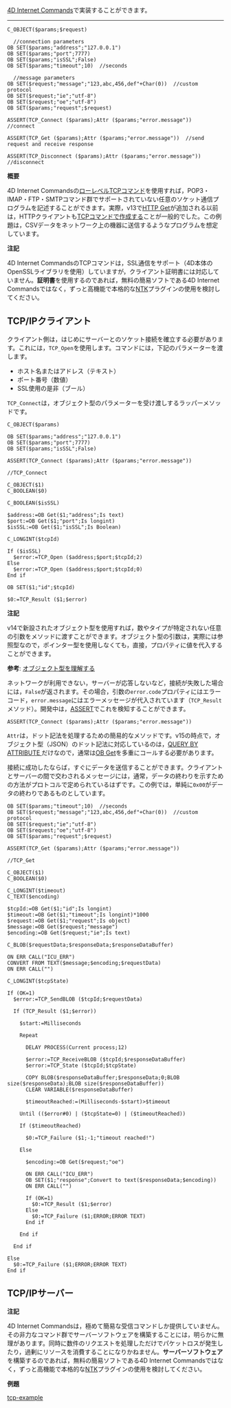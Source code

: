 
[4D Internet Commands](http://doc.4d.com/4Dv15/4D-Internet-Commands/15/4D-Internet-Commands.100-2397788.ja.html)で実装することができます。

---

```
C_OBJECT($params;$request)

  //connection parameters
OB SET($params;"address";"127.0.0.1")
OB SET($params;"port";7777)
OB SET($params;"isSSL";False)
OB SET($params;"timeout";10)  //seconds

  //message parameters
OB SET($request;"message";"123,abc,456,def"+Char(0))  //custom protocol
OB SET($request;"ie";"utf-8")
OB SET($request;"oe";"utf-8")
OB SET($params;"request";$request)

ASSERT(TCP_Connect ($params);Attr ($params;"error.message"))  //connect

ASSERT(TCP_Get ($params);Attr ($params;"error.message"))  //send request and receive response

ASSERT(TCP_Disconnect ($params);Attr ($params;"error.message"))  //disconnect
```

**概要**

4D Internet Commandsの[ローレベルTCPコマンド](http://doc.4d.com/4Dv15/4D-Internet-Commands/15/Low-Level-Routines-Overview.300-2397929.ja.html)を使用すれば，POP3・IMAP・FTP・SMTPコマンド群でサポートされていない任意のソケット通信プログラムを記述することができます。実際，v13で[HTTP Get](http://doc.4d.com/4Dv15/4D/15/HTTP-Get.301-2007235.ja.html)が追加される以前は，HTTPクライアントも[TCPコマンドで作成する](http://kb.4d.com/assetid=39384)ことが一般的でした。この例題は，CSVデータをネットワーク上の機器に送信するようなプログラムを想定しています。

**注記**

4D Internet CommandsのTCPコマンドは，SSL通信をサポート（4D本体のOpenSSLライブラリを使用）していますが，クライアント証明書には対応していません。**証明書**を使用するのであれば，無料の簡易ソフトである4D Internet Commandsではなく，ずっと高機能で本格的な[NTK](https://www.pluggers.nl/product/ntk-plugin/)プラグインの使用を検討してください。

TCP/IPクライアント
---

クライアント側は，はじめにサーバーとのソケット接続を確立する必要があります。これには，```TCP_Open```を使用します。コマンドには，下記のパラメーターを渡します。

* ホスト名またはアドレス（テキスト）
* ポート番号（数値）
* SSL使用の是非（ブール）

``TCP_Connect``は，オブジェクト型のパラメーターを受け渡しするラッパーメソッドです。 

```
C_OBJECT($params)

OB SET($params;"address";"127.0.0.1")
OB SET($params;"port";7777)
OB SET($params;"isSSL";False)

ASSERT(TCP_Connect ($params);Attr ($params;"error.message"))
```

```
//TCP_Connect

C_OBJECT($1)
C_BOOLEAN($0)

C_BOOLEAN($isSSL)

$address:=OB Get($1;"address";Is text)
$port:=OB Get($1;"port";Is longint)
$isSSL:=OB Get($1;"isSSL";Is Boolean)

C_LONGINT($tcpId)

If ($isSSL)
  $error:=TCP_Open ($address;$port;$tcpId;2)
Else 
  $error:=TCP_Open ($address;$port;$tcpId;0)
End if 

OB SET($1;"id";$tcpId)

$0:=TCP_Result ($1;$error)
```

**注記**

v14で新設されたオブジェクト型を使用すれば，数やタイプが特定されない任意の引数をメソッドに渡すことができます。オブジェクト型の引数は，実際には参照型なので，ポインター型を使用しなくても，直接，プロパティに値を代入することができます。

**参考**: [オブジェクト型を理解する](http://www.4d.com/jp/blog/c-object.html)

ネットワークが利用できない，サーバーが応答しないなど，接続が失敗した場合には，```False```が返されます。その場合，引数の```error.code```プロパティにはエラーコード，```error.message```にはエラーメッセージが代入されています（```TCP_Result```メソッド）。開発中は，[ASSERT](http://doc.4d.com/4Dv15/4D/15/ASSERT.301-2007074.ja.html)でこれを検知することができます。

```
ASSERT(TCP_Connect ($params);Attr ($params;"error.message"))
```

```Attr```は，ドット記法を処理するための簡易的なメソッドです。v15の時点で，オブジェクト型（JSON）のドット記法に対応しているのは，[QUERY BY ATTRIBUTE ](http://doc.4d.com/4Dv15/4D/15/QUERY-BY-ATTRIBUTE.301-2005959.ja.html)だけなので，通常は[OB Get](http://doc.4d.com/4Dv15/4D/15/OB-Get.301-2007253.ja.html)を多重にコールする必要があります。

接続に成功したならば，すぐにデータを送信することができます。クライアントとサーバーの間で交わされるメッセージには，通常，データの終わりを示すための方法がプロトコルで定められているはずです。この例では，単純に```0x00```がデータの終わりであるものとしています。

```
OB SET($params;"timeout";10)  //seconds
OB SET($request;"message";"123,abc,456,def"+Char(0))  //custom protocol
OB SET($request;"ie";"utf-8")
OB SET($request;"oe";"utf-8")
OB SET($params;"request";$request)

ASSERT(TCP_Get ($params);Attr ($params;"error.message"))
```

```
//TCP_Get

C_OBJECT($1)
C_BOOLEAN($0)

C_LONGINT($timeout)
C_TEXT($encoding)

$tcpId:=OB Get($1;"id";Is longint)
$timeout:=OB Get($1;"timeout";Is longint)*1000
$request:=OB Get($1;"request";Is object)
$message:=OB Get($request;"message")
$encoding:=OB Get($request;"ie";Is text)

C_BLOB($requestData;$responseData;$responseDataBuffer)

ON ERR CALL("ICU_ERR")
CONVERT FROM TEXT($message;$encoding;$requestData)
ON ERR CALL("")

C_LONGINT($tcpState)

If (OK=1)
  $error:=TCP_SendBLOB ($tcpId;$requestData)

  If (TCP_Result ($1;$error))

    $start:=Milliseconds

    Repeat 

      DELAY PROCESS(Current process;12)

      $error:=TCP_ReceiveBLOB ($tcpId;$responseDataBuffer)
      $error:=TCP_State ($tcpId;$tcpState)

      COPY BLOB($responseDataBuffer;$responseData;0;BLOB size($responseData);BLOB size($responseDataBuffer))
      CLEAR VARIABLE($responseDataBuffer)

      $timeoutReached:=(Milliseconds-$start)>$timeout

    Until (($error#0) | ($tcpState=0) | ($timeoutReached))

    If ($timeoutReached)

      $0:=TCP_Failure ($1;-1;"timeout reached!")

    Else 

      $encoding:=OB Get($request;"oe")

      ON ERR CALL("ICU_ERR")
      OB SET($1;"response";Convert to text($responseData;$encoding))
      ON ERR CALL("")

      If (OK=1)
        $0:=TCP_Result ($1;$error)
      Else 
        $0:=TCP_Failure ($1;ERROR;ERROR TEXT)
      End if 

    End if 

  End if 

Else 
  $0:=TCP_Failure ($1;ERROR;ERROR TEXT)
End if 
```

TCP/IPサーバー
---





**注記**

4D Internet Commandsは，極めて簡易な受信コマンドしか提供していません。その非力なコマンド群でサーバーソフトウェアを構築することには，明らかに無理があります。同時に数件のリクエストを処理しただけでパケットロスが発生したり，過剰にリソースを消費することになりかねません。**サーバーソフトウェア**を構築するのであれば，無料の簡易ソフトである4D Internet Commandsではなく，ずっと高機能で本格的な[NTK](https://www.pluggers.nl/product/ntk-plugin/)プラグインの使用を検討してください。


**例題**

[tcp-example](https://github.com/4D-JP/tcp-example)
